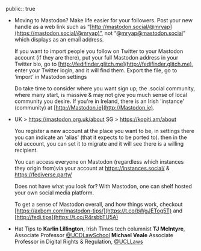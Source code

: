 public:: true

- Moving to Mastodon? Make life easier for your followers. Post your new handle as a web link such as “[http://mastodon.social/@mryap](https://mastodon.social/@mryap)”,  not  “@mryap@mastodon.social” which displays as an email address.
  
  If you want to import people you follow on Twitter to your Mastodon account (if they are there), 
  put your full Mastodon address in your Twitter bio, go to [http://fedifinder.glitch.me](http://fedifinder.glitch.me), enter your Twitter login, and it will find them. 
  Export the file, go to ‘import’ in Mastodon settings
  
  Do take time to consider where you want sign up; the .social community, where many start, is massive & may not give you much sense of local community you desire. 
  If you're in Ireland, there is an Irish 'instance' (community) at [http://Mastodon.ie](http://Mastodon.ie).
- UK > https://mastodon.org.uk/about
  SG > https://kopiti.am/about
  
  You register a new account at the place you want to be, in settings there you can indicate an 'alias' (that it expects to be ported to). then in the old account, you can set it to migrate and it will see there is a willing recipient. 
  
  You can access everyone on Mastodon (regardless which instances they origin from)via your account at https://instances.social/ & https://fediverse.party/  
  
  Does not have what you look for? With Mastodon, one can shelf hosted your own social media platform. 
  
  To get a sense of Mastodon overall, and how things work, checkout [https://axbom.com/mastodon-tips/](https://t.co/bWgJETog5T) and [http://fedi.tips](https://t.co/R4rsbbTU5A)
  
- Hat Tips to
  **Karlin Lillington**, Irish Times tech columnist
  **TJ McIntyre**, Associate Professor [@UCDLawSchool](https://twitter.com/UCDLawSchool)
  **Michael Veale** Associate Professor in Digital Rights & Regulation, [@UCLLaws](https://twitter.com/UCLLaws)

